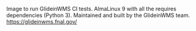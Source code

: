 <!--
SPDX-FileCopyrightText: 2009 Fermi Research Alliance, LLC
SPDX-License-Identifier: Apache-2.0
-->

Image to run GlideinWMS CI tests.
AlmaLinux 9 with all the requires dependencies (Python 3).
Maintained and built by the GlideinWMS team.
https://glideinwms.fnal.gov/
